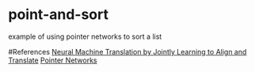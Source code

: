 # point-and-sort
example of using pointer networks to sort a list 






#References
[Neural Machine Translation by Jointly Learning to Align and Translate](https://arxiv.org/abs/1409.0473)
[Pointer Networks](https://arxiv.org/abs/1506.03134)


